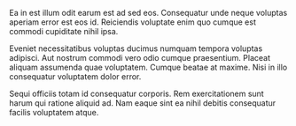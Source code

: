 Ea in est illum odit earum est ad sed eos. Consequatur unde neque voluptas aperiam error est eos id. Reiciendis voluptate enim quo cumque est commodi cupiditate nihil ipsa.
 Eveniet necessitatibus voluptas ducimus numquam tempora voluptas adipisci. Aut nostrum commodi vero odio cumque praesentium. Placeat aliquam assumenda quae voluptatem. Cumque beatae at maxime. Nisi in illo consequatur voluptatem dolor error.
 Sequi officiis totam id consequatur corporis. Rem exercitationem sunt harum qui ratione aliquid ad. Nam eaque sint ea nihil debitis consequatur facilis voluptatem atque.